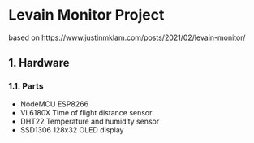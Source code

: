 # Levain Monitor Project
based on <link>https://www.justinmklam.com/posts/2021/02/levain-monitor/</link>


## 1. Hardware
### 1.1. Parts
* NodeMCU ESP8266
* VL6180X Time of flight distance sensor
* DHT22 Temperature and humidity sensor
* SSD1306 128x32 OLED display

